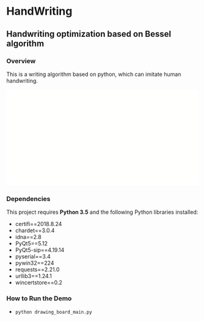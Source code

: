 # HandWriting
Handwriting optimization based on Bessel algorithm
---

### Overview
This is a writing algorithm based on python, which can imitate human handwriting.

<div align=center><img width="650" height="250" src="./handwriting.gif"/>
</div>

### Dependencies
This project requires **Python 3.5** and the following Python libraries installed:

- certifi==2018.8.24
- chardet==3.0.4
- idna==2.8
- PyQt5==5.12
- PyQt5-sip==4.19.14
- pyserial==3.4
- pywin32==224
- requests==2.21.0
- urllib3==1.24.1
- wincertstore==0.2

### How to Run the Demo
- `python drawing_board_main.py`
